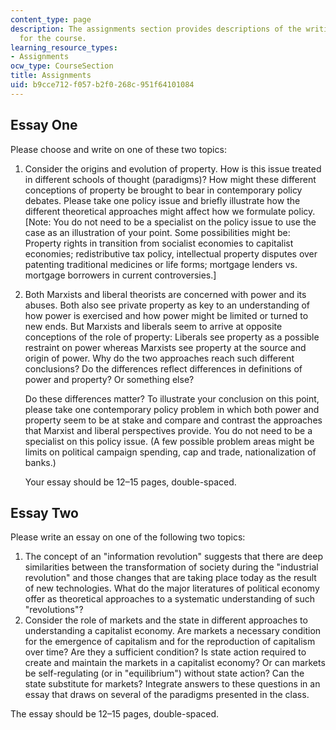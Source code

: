 ```yaml
---
content_type: page
description: The assignments section provides descriptions of the writing assignments
  for the course.
learning_resource_types:
- Assignments
ocw_type: CourseSection
title: Assignments
uid: b9cce712-f057-b2f0-268c-951f64101084
---
```


Essay One
---------

Please choose and write on one of these two topics:

1.  Consider the origins and evolution of property. How is this issue treated in different schools of thought (paradigms)? How might these different conceptions of property be brought to bear in contemporary policy debates. Please take one policy issue and briefly illustrate how the different theoretical approaches might affect how we formulate policy.\[Note: You do not need to be a specialist on the policy issue to use the case as an illustration of your point. Some possibilities might be: Property rights in transition from socialist economies to capitalist economies; redistributive tax policy, intellectual property disputes over patenting traditional medicines or life forms; mortgage lenders vs. mortgage borrowers in current controversies.\]
2.  Both Marxists and liberal theorists are concerned with power and its abuses. Both also see private property as key to an understanding of how power is exercised and how power might be limited or turned to new ends. But Marxists and liberals seem to arrive at opposite conceptions of the role of property: Liberals see property as a possible restraint on power whereas Marxists see property at the source and origin of power. Why do the two approaches reach such different conclusions? Do the differences reflect differences in definitions of power and property? Or something else?
    
    Do these differences matter? To illustrate your conclusion on this point, please take one contemporary policy problem in which both power and property seem to be at stake and compare and contrast the approaches that Marxist and liberal perspectives provide. You do not need to be a specialist on this policy issue. (A few possible problem areas might be limits on political campaign spending, cap and trade, nationalization of banks.)
    
    Your essay should be 12–15 pages, double-spaced.
    

Essay Two
---------

Please write an essay on one of the following two topics:

1.  The concept of an "information revolution" suggests that there are deep similarities between the transformation of society during the "industrial revolution" and those changes that are taking place today as the result of new technologies. What do the major literatures of political economy offer as theoretical approaches to a systematic understanding of such "revolutions"?
2.  Consider the role of markets and the state in different approaches to understanding a capitalist economy. Are markets a necessary condition for the emergence of capitalism and for the reproduction of capitalism over time? Are they a sufficient condition? Is state action required to create and maintain the markets in a capitalist economy? Or can markets be self-regulating (or in "equilibrium") without state action? Can the state substitute for markets? Integrate answers to these questions in an essay that draws on several of the paradigms presented in the class.

The essay should be 12–15 pages, double-spaced.